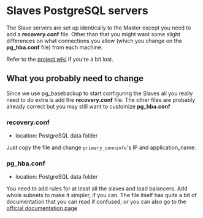 # Slaves PostgreSQL servers

The Slave servers are set up identically to the Master except you need to add a **recovery.conf** file. Other than that you might want some slight differences on what connections you allow (which you change on the **pg_hba.conf** file) from each machine.

Refer to the [project wiki](wiki/) if you're a bit lost.

## What you probably need to change

Since we use pg_basebackup to start configuring the Slaves all you really need to do extra is add the **recovery.conf** file.
The other files are probably already correct but you may still want to customize **pg_hba.conf**

### recovery.conf
- location: PostgreSQL data folder

Just copy the file and change `primary_conninfo`'s IP and application_name.

### pg_hba.conf
- location: PostgreSQL data folder

You need to add rules for at least all the slaves and load balancers. Add whole subnets to make it simpler, if you can.
The file itself has quite a bit of documentation that you can read if confused, or you can also go to the [official documentation page](http://www.postgresql.org/docs/9.4/static/auth-pg-hba-conf.html)
